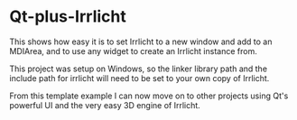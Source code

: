 # Qt-plus-Irrlicht

This shows how easy it is to set Irrlicht to a new window and add to an MDIArea, and to use any widget to create an Irrlicht instance from.

This project was setup on Windows, so the linker library path and the include path for irrlicht will need to be set to your own copy of Irrlicht.

From this template example I can now move on to other projects using Qt's powerful UI and the very easy 3D engine of Irrlicht.
